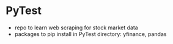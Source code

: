 # PyTest

- repo to learn web scraping for stock market data
- packages to pip install in PyTest directory: yfinance, pandas
